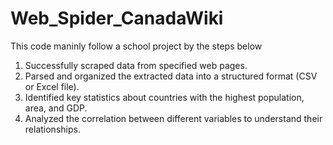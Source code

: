 # Web_Spider_CanadaWiki

This code maninly follow a school project by the steps below
1. Successfully scraped data from specified web pages.
2. Parsed and organized the extracted data into a structured format (CSV or Excel file).
3. Identified key statistics about countries with the highest population, area, and GDP.
4. Analyzed the correlation between different variables to understand their relationships.
